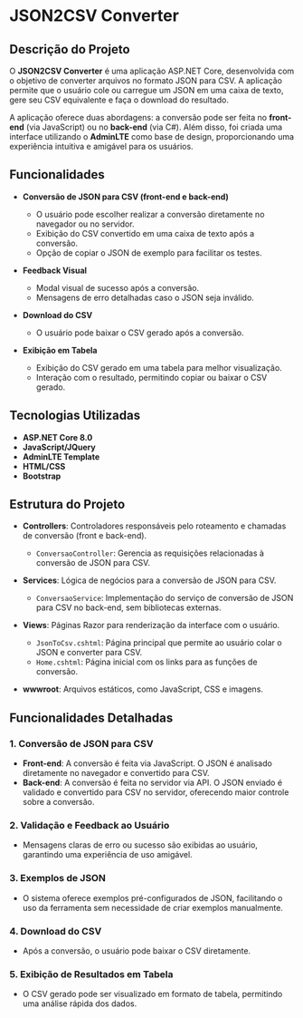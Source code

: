 # JSON2CSV Converter

## Descrição do Projeto

O **JSON2CSV Converter** é uma aplicação ASP.NET Core, desenvolvida com o objetivo de converter arquivos no formato JSON para CSV. A aplicação permite que o usuário cole ou carregue um JSON em uma caixa de texto, gere seu CSV equivalente e faça o download do resultado. 

A aplicação oferece duas abordagens: a conversão pode ser feita no **front-end** (via JavaScript) ou no **back-end** (via C#). Além disso, foi criada uma interface utilizando o **AdminLTE** como base de design, proporcionando uma experiência intuitiva e amigável para os usuários.

## Funcionalidades

- **Conversão de JSON para CSV (front-end e back-end)**
  - O usuário pode escolher realizar a conversão diretamente no navegador ou no servidor.
  - Exibição do CSV convertido em uma caixa de texto após a conversão.
  - Opção de copiar o JSON de exemplo para facilitar os testes.

- **Feedback Visual**
  - Modal visual de sucesso após a conversão.
  - Mensagens de erro detalhadas caso o JSON seja inválido.

- **Download do CSV**
  - O usuário pode baixar o CSV gerado após a conversão.

- **Exibição em Tabela**
  - Exibição do CSV gerado em uma tabela para melhor visualização.
  - Interação com o resultado, permitindo copiar ou baixar o CSV gerado.

## Tecnologias Utilizadas

- **ASP.NET Core 8.0**
- **JavaScript/JQuery**
- **AdminLTE Template**
- **HTML/CSS**
- **Bootstrap**

## Estrutura do Projeto

- **Controllers**: Controladores responsáveis pelo roteamento e chamadas de conversão (front e back-end).
  - `ConversaoController`: Gerencia as requisições relacionadas à conversão de JSON para CSV.
  
- **Services**: Lógica de negócios para a conversão de JSON para CSV.
  - `ConversaoService`: Implementação do serviço de conversão de JSON para CSV no back-end, sem bibliotecas externas.

- **Views**: Páginas Razor para renderização da interface com o usuário.
  - `JsonToCsv.cshtml`: Página principal que permite ao usuário colar o JSON e converter para CSV.
  - `Home.cshtml`: Página inicial com os links para as funções de conversão.

- **wwwroot**: Arquivos estáticos, como JavaScript, CSS e imagens.

## Funcionalidades Detalhadas

### 1. Conversão de JSON para CSV
   - **Front-end**: A conversão é feita via JavaScript. O JSON é analisado diretamente no navegador e convertido para CSV.
   - **Back-end**: A conversão é feita no servidor via API. O JSON enviado é validado e convertido para CSV no servidor, oferecendo maior controle sobre a conversão.

### 2. Validação e Feedback ao Usuário
   - Mensagens claras de erro ou sucesso são exibidas ao usuário, garantindo uma experiência de uso amigável.

### 3. Exemplos de JSON
   - O sistema oferece exemplos pré-configurados de JSON, facilitando o uso da ferramenta sem necessidade de criar exemplos manualmente.

### 4. Download do CSV
   - Após a conversão, o usuário pode baixar o CSV diretamente.

### 5. Exibição de Resultados em Tabela
   - O CSV gerado pode ser visualizado em formato de tabela, permitindo uma análise rápida dos dados.
